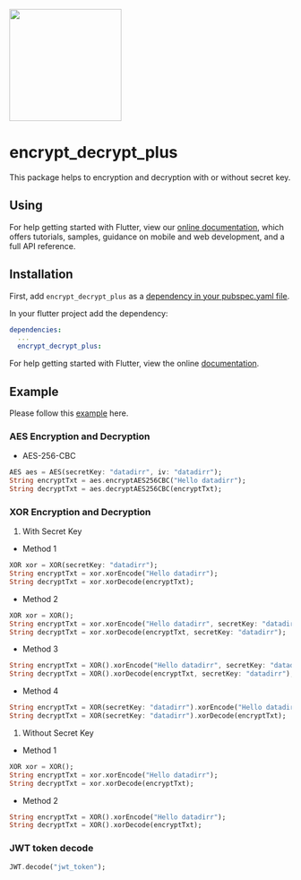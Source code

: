 [<img src="https://datadirr.com/datadirr.png" width="200" />](https://datadirr.com)


# encrypt_decrypt_plus

This package helps to encryption and decryption with or without secret key.

## Using

For help getting started with Flutter, view our
[online documentation](https://pub.dev/documentation/encrypt_decrypt_plus/latest), which offers tutorials,
samples, guidance on mobile and web development, and a full API reference.

## Installation

First, add `encrypt_decrypt_plus` as a [dependency in your pubspec.yaml file](https://flutter.dev/docs/development/platform-integration/platform-channels).

In your flutter project add the dependency:

```yml
dependencies:
  ...
  encrypt_decrypt_plus:
```

For help getting started with Flutter, view the online
[documentation](https://flutter.io/).

## Example

Please follow this [example](https://github.com/datadirr/encrypt_decrypt_plus/tree/master/example) here.


### AES Encryption and Decryption

* AES-256-CBC
```dart
AES aes = AES(secretKey: "datadirr", iv: "datadirr");
String encryptTxt = aes.encryptAES256CBC("Hello datadirr");
String decryptTxt = aes.decryptAES256CBC(encryptTxt);
```


### XOR Encryption and Decryption

1. With Secret Key

* Method 1
```dart
XOR xor = XOR(secretKey: "datadirr");
String encryptTxt = xor.xorEncode("Hello datadirr");
String decryptTxt = xor.xorDecode(encryptTxt);
```

* Method 2
```dart
XOR xor = XOR();
String encryptTxt = xor.xorEncode("Hello datadirr", secretKey: "datadirr");
String decryptTxt = xor.xorDecode(encryptTxt, secretKey: "datadirr");
```

* Method 3
```dart
String encryptTxt = XOR().xorEncode("Hello datadirr", secretKey: "datadirr");
String decryptTxt = XOR().xorDecode(encryptTxt, secretKey: "datadirr");
```

* Method 4
```dart
String encryptTxt = XOR(secretKey: "datadirr").xorEncode("Hello datadirr");
String decryptTxt = XOR(secretKey: "datadirr").xorDecode(encryptTxt);
```


1. Without Secret Key

* Method 1
```dart
XOR xor = XOR();
String encryptTxt = xor.xorEncode("Hello datadirr");
String decryptTxt = xor.xorDecode(encryptTxt);
```

* Method 2
```dart
String encryptTxt = XOR().xorEncode("Hello datadirr");
String decryptTxt = XOR().xorDecode(encryptTxt);
```


### JWT token decode
```dart
JWT.decode("jwt_token");
```
